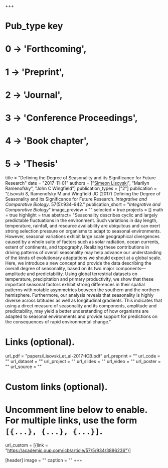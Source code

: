 +++
# Pub_type key
# 0 -> 'Forthcoming',
# 1 -> 'Preprint',
# 2 -> 'Journal',
# 3 -> 'Conference Proceedings',
# 4 -> 'Book chapter',
# 5 -> 'Thesis'
  
title = "Defining the Degree of Seasonality and its Significance for Future Research"
date = "2017-11-01"
authors = ["[Simeon Lisovski](hhttps://slisovski.netlify.com/)", "Marilyn Ramenofsky", "John C Wingfield"]
publication_types = ["2"]
publication = "*Lisovski S*, Ramenofsky M and Wingfield JC (2017) Defining the Degree of Seasonality and its Significance for Future Research. _Integrative and Comparative Biology_. 57(5):934–942."
publication_short = "_Integrative and Comparative Biology_"
image_preview = ""
selected = true
projects = []
math = true
highlight = true
abstract= "Seasonality describes cyclic and largely predictable fluctuations in the environment. Such variations in day length, temperature, rainfall, and resource availability are ubiquitous and can exert strong selection pressure on organisms to adapt to seasonal environments. However, seasonal variations exhibit large scale geographical divergences caused by a whole suite of factors such as solar radiation, ocean currents, extent of continents, and topography. Realizing these contributions in driving patterns of overall seasonality may help advance our understanding of the kinds of evolutionary adaptations we should expect at a global scale. Here, we introduce a new concept and provide the data describing the overall degree of seasonality, based on its two major components—amplitude and predictability. Using global terrestrial datasets on temperature, precipitation and primary productivity, we show that these important seasonal factors exhibit strong differences in their spatial patterns with notable asymmetries between the southern and the northern hemisphere. Furthermore, our analysis reveals that seasonality is highly diverse across latitudes as well as longitudinal gradients. This indicates that using a direct measure of seasonality and its components, amplitude and predictability, may yield a better understanding of how organisms are adapted to seasonal environments and provide support for predictions on the consequences of rapid environmental change."
  
# Links (optional).
url_pdf = "papers/Lisovski_et_al-2017-ICB.pdf"
url_preprint = ""
url_code = ""
url_dataset = ""
url_project = ""
url_slides = ""
url_video = ""
url_poster = ""
url_source = ""
  
# Custom links (optional).
#   Uncomment line below to enable. For multiple links, use the form `[{...}, {...}, {...}]`.
url_custom = [{link = "https://academic.oup.com/icb/article/57/5/934/3896236"}]
  
[header]
image = ""
caption = ""
+++